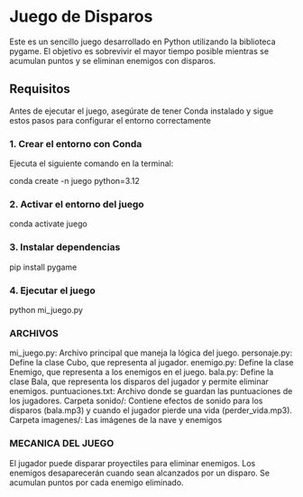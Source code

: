 # Juego de Disparos

Este es un sencillo juego desarrollado en Python utilizando la biblioteca pygame.
El objetivo es sobrevivir el mayor tiempo posible mientras se acumulan puntos y se eliminan enemigos con disparos.

## Requisitos

Antes de ejecutar el juego, asegúrate de tener Conda instalado y sigue estos pasos para configurar el entorno correctamente

### 1. Crear el entorno con Conda

Ejecuta el siguiente comando en la terminal:


conda create -n juego python=3.12

### 2. Activar el entorno del juego

conda activate juego

### 3. Instalar dependencias

pip install pygame

### 4. Ejecutar el juego

python mi_juego.py



### ARCHIVOS
mi_juego.py: Archivo principal que maneja la lógica del juego.
personaje.py: Define la clase Cubo, que representa al jugador.
enemigo.py: Define la clase Enemigo, que representa a los enemigos en el juego.
bala.py: Define la clase Bala, que representa los disparos del jugador y permite eliminar enemigos.
puntuaciones.txt: Archivo donde se guardan las puntuaciones de los jugadores.
Carpeta sonido/: Contiene efectos de sonido para los disparos (bala.mp3) y cuando el jugador pierde una vida (perder_vida.mp3).
Carpeta imagenes/: Las imágenes de la nave y enemigos

### MECANICA DEL JUEGO
El jugador puede disparar proyectiles para eliminar enemigos.
Los enemigos desaparecerán cuando sean alcanzados por un disparo.
Se acumulan puntos por cada enemigo eliminado.